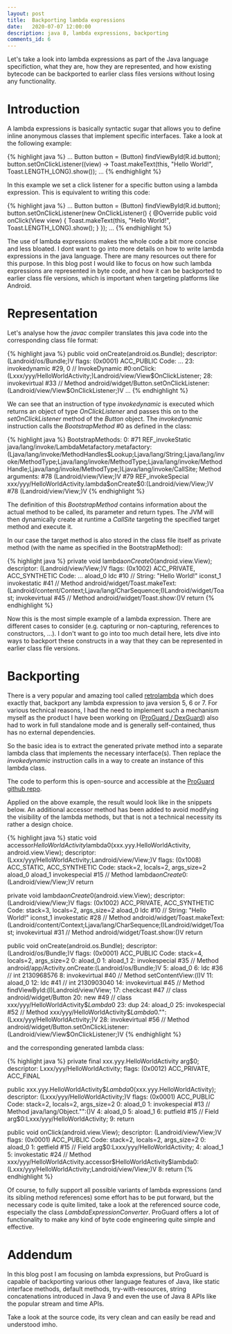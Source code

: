 ```yaml
---
layout: post
title:  Backporting lambda expressions
date:   2020-07-07 12:00:00
description: java 8, lambda expressions, backporting
comments_id: 6
---
```


Let's take a look into lambda expressions as part of the Java language specifiction, what they are, how they are represented,
and how existing bytecode can be backported to earlier class files versions without losing any functionality.

# Introduction

A lambda expressions is basically syntactic sugar that allows you to define inline anonymous classes that implement specific interfaces.
Take a look at the following example:

{% highlight java %}
...
Button button = (Button) findViewById(R.id.button);
button.setOnClickListener((view) -> Toast.makeText(this, "Hello World!", Toast.LENGTH_LONG).show());
... 
{% endhighlight %}

In this example we set a click listener for a specific button using a lambda expression. This is equivalent to writing this code:

{% highlight java %}
...
Button button = (Button) findViewById(R.id.button);
button.setOnClickListener(new OnClickListener() {
    @Override
    public void onClick(View view) {
        Toast.makeText(this, "Hello World!", Toast.LENGTH_LONG).show();
    } 
});
... 
{% endhighlight %}

The use of lambda expressions makes the whole code a bit more concise and less bloated. I dont want to go into more
details on how to write lambda expressions in the java language. There are many resources out there for this purpose. In this
blog post I would like to focus on how such lambda expressions are represented in byte code, and how it can be backported
to earlier class file versions, which is important when targeting platforms like Android.

# Representation

Let's analyse how the _javac_ compiler translates this java code into the corresponding class file format:

{% highlight java %}
  public void onCreate(android.os.Bundle);
    descriptor: (Landroid/os/Bundle;)V
    flags: (0x0001) ACC_PUBLIC
    Code:
        ...
        23: invokedynamic #29,  0             // InvokeDynamic #0:onClick:(Lxxx/yyy/HelloWorldActivity;)Landroid/view/View$OnClickListener;
        28: invokevirtual #33                 // Method android/widget/Button.setOnClickListener:(Landroid/view/View$OnClickListener;)V
        ...
{% endhighlight %}

We can see that an instruction of type _invokedynamic_ is executed which returns an object of type _OnClickListener_ and passes
this on to the _setOnClickListener_ method of the _Button_ object. The _invokedynamic_ instruction calls the _BootstrapMethod_ #0 as defined
in the class:
 
{% highlight java %}
BootstrapMethods:
  0: #71 REF_invokeStatic java/lang/invoke/LambdaMetafactory.metafactory:(Ljava/lang/invoke/MethodHandles$Lookup;Ljava/lang/String;Ljava/lang/invoke/MethodType;Ljava/lang/invoke/MethodType;Ljava/lang/invoke/MethodHandle;Ljava/lang/invoke/MethodType;)Ljava/lang/invoke/CallSite;
    Method arguments:
      #78 (Landroid/view/View;)V
      #79 REF_invokeSpecial xxx/yyy/HelloWorldActivity.lambda$onCreate$0:(Landroid/view/View;)V
      #78 (Landroid/view/View;)V
{% endhighlight %}

The definition of this _BootstrapMethod_ contains information about the actual method to be called, its parameter and return types.
The JVM will then dynamically create at runtime a _CallSite_ targeting the specified target method and execute it. 

In our case the target method is also stored in the class file itself as private method (with the name as specified in the BootstrapMethod):
 
{% highlight java %}
  private void lambda$onCreate$0(android.view.View);
    descriptor: (Landroid/view/View;)V
    flags: (0x1002) ACC_PRIVATE, ACC_SYNTHETIC
    Code:
        ...
        aload_0
        ldc           #10                 // String: "Hello World!"
        iconst_1
        invokestatic  #41                 // Method android/widget/Toast.makeText:(Landroid/content/Context;Ljava/lang/CharSequence;I)Landroid/widget/Toast;
        invokevirtual #45                 // Method android/widget/Toast.show:()V
        return
{% endhighlight %}

Now this is the most simple example of a lambda expression. There are different cases to consider (e.g. capturing or non-capturing, references to constructors, ...).
I don't want to go into too much detail here, lets dive into ways to backport these constructs in a way that they can be represented in earlier class file versions.

# Backporting

There is a very popular and amazing tool called [retrolambda](https://github.com/luontola/retrolambda) which does exactly that, backport any
lambda expression to java version 5, 6 or 7. For various technical reasons, I had the need to implement such a mechanism myself as the product
I have been working on ([ProGuard / DexGuard](https://github.com/Guardsquare/proguard)) also had to work in full standalone mode and is generally
self-contained, thus has no external dependencies.

So the basic idea is to extract the generated private method into a separate lambda class that implements the necessary interface(s). Then replace
the _invokedynamic_ instruction calls in a way to create an instance of this lambda class.

The code to perform this is open-source and accessible at the [ProGuard github repo](https://github.com/Guardsquare/proguard/tree/master/base/src/proguard/backport).

Applied on the above example, the result would look like in the snippets below. An additional accessor method
has been added to avoid modifying the visibility of the lambda methods, but that is not a technical necessity
its rather a design choice.

{% highlight java %}
  static void accessor$HelloWorldActivity$lambda0(xxx.yyy.HelloWorldActivity, android.view.View);
    descriptor: (Lxxx/yyy/HelloWorldActivity;Landroid/view/View;)V
    flags: (0x1008) ACC_STATIC, ACC_SYNTHETIC
    Code:
      stack=2, locals=2, args_size=2
         aload_0
         aload_1
         invokespecial #15                 // Method lambda$onCreate$0:(Landroid/view/View;)V
         return

  private void lambda$onCreate$0(android.view.View);
    descriptor: (Landroid/view/View;)V
    flags: (0x1002) ACC_PRIVATE, ACC_SYNTHETIC
    Code:
      stack=3, locals=2, args_size=2
         aload_0
         ldc           #10                 // String: "Hello World!"
         iconst_1
         invokestatic  #28                 // Method android/widget/Toast.makeText:(Landroid/content/Context;Ljava/lang/CharSequence;I)Landroid/widget/Toast;
         invokevirtual #31                 // Method android/widget/Toast.show:()V
         return

  public void onCreate(android.os.Bundle);
    descriptor: (Landroid/os/Bundle;)V
    flags: (0x0001) ACC_PUBLIC
    Code:
      stack=4, locals=2, args_size=2
         0: aload_0
         1: aload_1
         2: invokespecial #35                 // Method android/app/Activity.onCreate:(Landroid/os/Bundle;)V
         5: aload_0
         6: ldc           #36                 // int 2130968576
         8: invokevirtual #40                 // Method setContentView:(I)V
        11: aload_0
        12: ldc           #41                 // int 2130903040
        14: invokevirtual #45                 // Method findViewById:(I)Landroid/view/View;
        17: checkcast     #47                 // class android/widget/Button
        20: new           #49                 // class xxx/yyy/HelloWorldActivity$$Lambda$0
        23: dup
        24: aload_0
        25: invokespecial #52                 // Method xxx/yyy/HelloWorldActivity$$Lambda$0."<init>":(Lxxx/yyy/HelloWorldActivity;)V
        28: invokevirtual #56                 // Method android/widget/Button.setOnClickListener:(Landroid/view/View$OnClickListener;)V
{% endhighlight %}

and the corresponding generated lambda class:

{% highlight java %}
  private final xxx.yyy.HelloWorldActivity arg$0;
    descriptor: Lxxx/yyy/HelloWorldActivity;
    flags: (0x0012) ACC_PRIVATE, ACC_FINAL

  public xxx.yyy.HelloWorldActivity$$Lambda$0(xxx.yyy.HelloWorldActivity);
    descriptor: (Lxxx/yyy/HelloWorldActivity;)V
    flags: (0x0001) ACC_PUBLIC
    Code:
      stack=2, locals=2, args_size=2
         0: aload_0
         1: invokespecial #13                 // Method java/lang/Object."<init>":()V
         4: aload_0
         5: aload_1
         6: putfield      #15                 // Field arg$0:Lxxx/yyy/HelloWorldActivity;
         9: return

  public void onClick(android.view.View);
    descriptor: (Landroid/view/View;)V
    flags: (0x0001) ACC_PUBLIC
    Code:
      stack=2, locals=2, args_size=2
         0: aload_0
         1: getfield      #15                 // Field arg$0:Lxxx/yyy/HelloWorldActivity;
         4: aload_1
         5: invokestatic  #24                 // Method xxx/yyy/HelloWorldActivity.accessor$HelloWorldActivity$lambda0:(Lxxx/yyy/HelloWorldActivity;Landroid/view/View;)V
         8: return
{% endhighlight %}

Of course, to fully support all possible variants of lambda expressions (and its sibling method references) some effort has to be
put forward, but the necessary code is quite limited, take a look at the referenced source code, especially the class _LambdaExpressionConverter_.
ProGuard offers a lot of functionality to make any kind of byte code engineering quite simple and effective.
 
# Addendum

In this blog post I am focusing on lambda expressions, but ProGuard is capable of backporting various other language features of Java, like
static interface methods, default methods, try-with-resources, string concatenations introduced in Java 9 and even the use of Java 8 APIs like the
popular stream and time APIs.

Take a look at the source code, its very clean and can easily be read and understood imho.